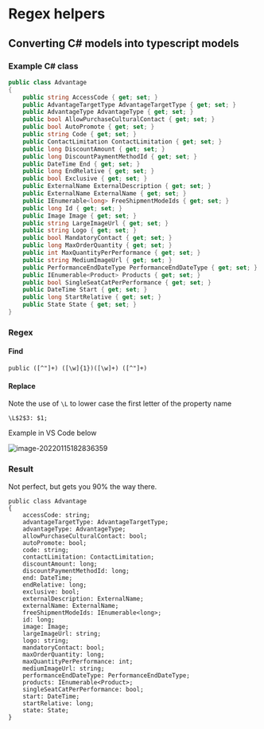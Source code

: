 # Regex helpers
## Converting C# models into typescript models

### Example C# class

```c#
public class Advantage
{
    public string AccessCode { get; set; }
    public AdvantageTargetType AdvantageTargetType { get; set; }
    public AdvantageType AdvantageType { get; set; }
    public bool AllowPurchaseCulturalContact { get; set; }
    public bool AutoPromote { get; set; }
    public string Code { get; set; }
    public ContactLimitation ContactLimitation { get; set; }
    public long DiscountAmount { get; set; }
    public long DiscountPaymentMethodId { get; set; }
    public DateTime End { get; set; }
    public long EndRelative { get; set; }
    public bool Exclusive { get; set; }
    public ExternalName ExternalDescription { get; set; }
    public ExternalName ExternalName { get; set; }
    public IEnumerable<long> FreeShipmentModeIds { get; set; }
    public long Id { get; set; }
    public Image Image { get; set; }
    public string LargeImageUrl { get; set; }
    public string Logo { get; set; }
    public bool MandatoryContact { get; set; }
    public long MaxOrderQuantity { get; set; }
    public int MaxQuantityPerPerformance { get; set; }
    public string MediumImageUrl { get; set; }
    public PerformanceEndDateType PerformanceEndDateType { get; set; }
    public IEnumerable<Product> Products { get; set; }
    public bool SingleSeatCatPerPerformance { get; set; }
    public DateTime Start { get; set; }
    public long StartRelative { get; set; }
    public State State { get; set; }
}
```

### Regex

#### Find

```
public ([^"]+) ([\w]{1})([\w]+) ([^"]+)
```

#### Replace

Note the use of `\L` to lower case the first letter of the property name

```
\L$2$3: $1;
```

Example in VS Code below

![image-20220115182836359](/Users/chrispaynter/Development/chrispaynter/regex/images/README/image-20220115182836359.png)

### Result

Not perfect, but gets you 90% the way there.

```
public class Advantage
{
    accessCode: string;
    advantageTargetType: AdvantageTargetType;
    advantageType: AdvantageType;
    allowPurchaseCulturalContact: bool;
    autoPromote: bool;
    code: string;
    contactLimitation: ContactLimitation;
    discountAmount: long;
    discountPaymentMethodId: long;
    end: DateTime;
    endRelative: long;
    exclusive: bool;
    externalDescription: ExternalName;
    externalName: ExternalName;
    freeShipmentModeIds: IEnumerable<long>;
    id: long;
    image: Image;
    largeImageUrl: string;
    logo: string;
    mandatoryContact: bool;
    maxOrderQuantity: long;
    maxQuantityPerPerformance: int;
    mediumImageUrl: string;
    performanceEndDateType: PerformanceEndDateType;
    products: IEnumerable<Product>;
    singleSeatCatPerPerformance: bool;
    start: DateTime;
    startRelative: long;
    state: State;
}
```

